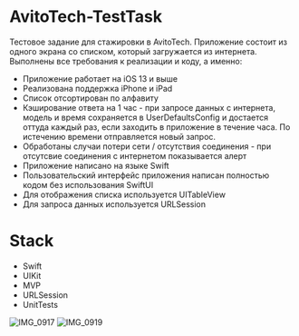 # AvitoTech-TestTask
Тестовое задание для стажировки в AvitoTech. Приложение состоит из одного экрана со списком, который загружается из интернета. Выполнены все требования к реализации и коду, а именно:
+ Приложение работает на iOS 13 и выше
+ Реализована поддержка iPhone и iPad
+ Список отсортирован по алфавиту
+ Кэширование ответа на 1 час - при запросе данных с интернета, модель и время сохраняется в UserDefaultsConfig и достается оттуда каждый раз, если заходить в приложение в течение часа. По истечению времени отправляется новый запрос.
+ Обработаны случаи потери сети / отсутствия соединения - при отсутсвие соединения с интернетом показывается алерт
+ Приложение написано на языке Swift
+ Пользовательский интерфейс приложения написан полностью кодом без использования SwiftUI
+ Для отображения списка используется UITableView
+ Для запроса данных используется URLSession
# Stack
+ Swift
+ UIKit
+ MVP
+ URLSession
+ UnitTests



![IMG_0917](https://user-images.githubusercontent.com/106280340/197086167-b8a57101-36e8-4812-9ee1-5b04b802277d.gif) ![IMG_0919](https://user-images.githubusercontent.com/106280340/197086780-03336cd6-0731-4daf-99ad-11806d4c9c33.gif)
